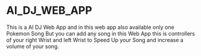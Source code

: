 # AI_DJ_WEB_APP
This is a AI DJ Web App and in this web app also available only one Pokemon Song But you can add any song in this Web App this is controllers of your right Wrist and left Wrist to Speed Up your Song and increase a volume of your song.
